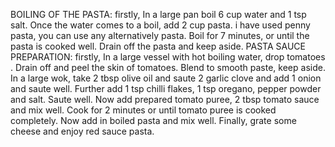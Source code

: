 BOILING OF THE PASTA:
firstly,
 In a large pan boil 6 cup water and 1 tsp salt.
 Once the water comes to a boil, add 2 cup pasta. i have used penny pasta, you can use any  alternatively  pasta.
 Boil for 7 minutes, or until the pasta is cooked well.
 Drain off the pasta and keep aside.
PASTA SAUCE PREPARATION:
firstly,
 In a large vessel with hot boiling water, drop tomatoes .
 Drain off and peel the skin of tomatoes.
 Blend to smooth paste, keep aside.
 In a large wok, take 2 tbsp olive oil and saute 2 garlic clove and add 1 onion and saute well.
 Further add 1 tsp chilli flakes, 1 tsp oregano, pepper powder and salt. Saute well.
 Now add prepared tomato puree, 2 tbsp tomato sauce and mix well.
 Cook for 2 minutes or until tomato puree is cooked completely.
 Now add in boiled pasta and mix well.
 Finally, grate some cheese and enjoy red sauce pasta.






